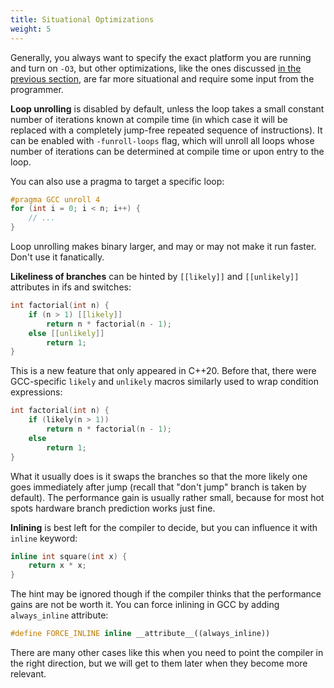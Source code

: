 ```yaml
---
title: Situational Optimizations
weight: 5
---
```


Generally, you always want to specify the exact platform you are running and turn on `-O3`, but other optimizations, like the ones discussed [in the previous section](../assembly), are far more situational and require some input from the programmer.

**Loop unrolling** is disabled by default, unless the loop takes a small constant number of iterations known at compile time (in which case it will be replaced with a completely jump-free repeated sequence of instructions). It can be enabled with `-funroll-loops` flag, which will unroll all loops whose number of iterations can be determined at compile time or upon entry to the loop.

You can also use a pragma to target a specific loop:

```c++
#pragma GCC unroll 4
for (int i = 0; i < n; i++) {
    // ...
}
```

Loop unrolling makes binary larger, and may or may not make it run faster. Don't use it fanatically.

**Likeliness of branches** can be hinted by `[[likely]]` and `[[unlikely]]` attributes in ifs and switches:

```c++
int factorial(int n) {
    if (n > 1) [[likely]]
        return n * factorial(n - 1);
    else [[unlikely]]
        return 1;
}
```

This is a new feature that only appeared in C++20. Before that, there were GCC-specific `likely` and `unlikely` macros similarly used to wrap condition expressions:

```c++
int factorial(int n) {
    if (likely(n > 1))
        return n * factorial(n - 1);
    else
        return 1;
}
```

What it usually does is it swaps the branches so that the more likely one goes immediately after jump (recall that "don't jump" branch is taken by default). The performance gain is usually rather small, because for most hot spots hardware branch prediction works just fine.

**Inlining** is best left for the compiler to decide, but you can influence it with `inline` keyword:

```c++
inline int square(int x) {
    return x * x;
}
```

The hint may be ignored though if the compiler thinks that the performance gains are not be worth it. You can force inlining in GCC by adding `always_inline` attribute:

```c++
#define FORCE_INLINE inline __attribute__((always_inline))
```

There are many other cases like this when you need to point the compiler in the right direction, but we will get to them later when they become more relevant.
